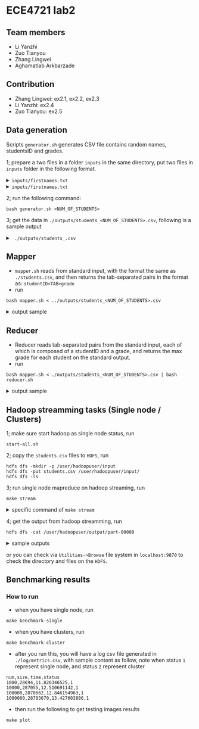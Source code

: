 # ECE4721 lab2

## Team members

- Li Yanzhi
- Zuo Tianyou
- Zhang Lingwei
- Aghamatlab Arkbarzade

## Contribution

- Zhang Lingwei: ex2.1, ex2.2, ex2.3
- Li Yanzhi: ex2.4
- Zuo Tianyou: ex2.5

## Data generation

Scripts `generator.sh` generates CSV file contains random names, studentsID and grades.

1; prepare a two files in a folder `inputs` in the same directory, put two files in `inputs` folder in the following format.

<details> <summary> <code>inputs/firstnames.txt</code> </summary>

```txt
Aaron
Aaron
Abbey
Abbie
Abby
Abdul
Abe
Abel
Abigail
Abraham
Abram
Ada
Adah
Adalberto
Adaline
```

</details>

<details> <summary> <code>inputs/firstnames.txt</code> </summary>

```txt
Aaberg
Aaby
Aadland
Aagaard
Aakre
Aaland
Aalbers
Aalderink
Aalund
Aamodt
Aamot
Aanderud
Aanenson
Aanerud
```

</details>

2; run the following command:

```shell
bash generator.sh <NUM_OF_STUDENTS>
```

3; get the data in `./outputs/students_<NUM_OF_STUDENTS>.csv`, following is a sample output

<details> <summary> <code> ./outputs/students_<NUM_OF_STUDENTS>.csv </code> </summary>

```csv
Name,StudentID,Grade
Oda Caponi,1000024123,14
Rickey Brochhausen,1000031953,50
Emerita Casarella,1000022641,89
Shawnta Hamann,1000005753,23
Jong Friesner,1000030019,27
Bryon Bruen,1000001455,55
Laci Condi,1000011191,65
Georgine Gyatso,1000007034,57
Cyril Devich,1000004324,82
Dewitt Banales,1000023598,41
Cameron Christensen,1000010229,6
Armando Gramble,1000012553,3
```

</details>

## Mapper

- `mapper.sh` reads from standard input, with the format the same as `./students.csv`, and then returns the tab-separated pairs in the format as: `studentID<TAB>grade`
- run

```shell
bash mapper.sh < ../outputs/students_<NUM_OF_STUDENTS>.csv
```

<details> <summary> output sample </summary>

```shell
1000031595      22
1000000136      76
1000000421      45
1000021595      39
1000023572      86
1000026691      41
1000009388      9
1000021124      1
1000010311      38
```

</details>

## Reducer

- Reducer reads tab-separated pairs from the standard input, each of which is composed of a studentID and a grade, and returns the max grade for each student on the standard output.
- run

```shell
bash mapper.sh < ./outputs/students_<NUM_OF_STUDENTS>.csv | bash reducer.sh
```

<details> <summary> output sample </summary>

```shell
1000032135      17
1000001455      91
1000005753      83
1000007034      80
1000011191      65
1000022641      89
1000024123      55
1000030019      57
1000031953      85
```

</details>

## Hadoop streamming tasks (Single node / Clusters)

1; make sure start hadoop as single node status, run

```shell
start-all.sh
```

2; copy the `students.csv` files to `HDFS`, run

```shell
hdfs dfs -mkdir -p /user/hadoopuser/input
hdfs dfs -put students.csv /user/hadoopuser/input/
hdfs dfs -ls
```

3; run single node mapreduce on hadoop streaming, run

```shell
make stream
```

<details> <summary> specific command of <code>make stream</code> </summary>

```shell
make clean
hadoop jar /home/hadoopuser/hadoop/share/hadoop/tools/lib/hadoop-streaming-3.2.2.jar \
    -input /user/hadoopuser/input/students.csv \
    -output /user/hadoopuser/output \
    -mapper mapper.sh \
    -reducer reducer.sh \
    -file mapper.sh \
    -file reducer.sh
```

namely:

```shell
hadoop jar <HADOOP_HOME>/share/hadoop/tools/lib/hadoop-streaming-3.3.2.jar \
    -input <DFS_INPUT_DIR> \
    -output <DFS_OUTPUT_DIR> \
    -mapper <MAPPER> \
    -reducer <REDUCER> \
    -file <LOCAL_MAPPER_DIR> \
    -file <LOCAL_REDUCER_DIR>
```

</details>

4; get the output from hadoop streamming, run

```shell
hdfs dfs -cat /user/hadoopuser/output/part-00000
```

<details> <summary> sample outputs </summary>

```shell
1000004581      56
1000005084      46
1000000318      34
1000000853      63
1000001447      31
1000001994      7
1000002844      47
1000002930      4
1000003026      5
1000003650      56
1000003689      37
1000004298      54
1000004429      5
```

</details>

or you can check via `Utilities->Browse` file system in `localhost:9870` to check the directory and files on the `HDFS`.

## Benchmarking results

### How to run

- when you have single node, run

```shell
make benchmark-single
```

- when you have clusters, run

```shell
make benchmark-cluster
```

- after you run this, you will have a log csv file generated in `./log/metrics.csv`, with sample content as follow, note when status `1` represent single node, and status `2` represent cluster

```csv
num,size,time,status
1000,28694,11.820346525,1
10000,287055,12.510691142,1
100000,2870662,12.846154963,1
1000000,28703670,13.427003886,1
```

- then run the following to get testing images results

```shell
make plot
```
